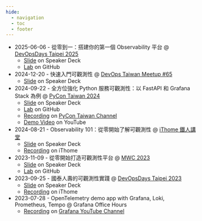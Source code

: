 ```yaml
---
hide:
  - navigation
  - toc
  - footer
---
```


- 2025-06-06 - 從零到一：搭建你的第一個 Observability 平台 @ [DevOpsDays Taipei 2025](https://devopsdays.tw/2025/session-page/2280)
    - [Slide](https://speakerdeck.com/blueswen/cong-ling-dao-da-jian-ni-de-di-ge-observability-ping-tai) on Speaker Deck
    - [Lab](https://github.com/blueswen/devopsdays-taipei-2025-observability-bootcamp) on GitHub
- 2024-12-20 - 快速入門可觀測性 @ [DevOps Taiwan Meetup #65](https://devops.kktix.cc/events/meetup-65)
    - [Slide](https://speakerdeck.com/blueswen/kuai-su-ru-men-ke-guan-ce-xing) on Speaker Deck
- 2024-09-22 - 全方位強化 Python 服務可觀測性：以 FastAPI 和 Grafana Stack 為例 @ [PyCon Taiwan 2024](https://tw.pycon.org/2024/zh-hant/conference/talk/320)
    - [Slide](https://speakerdeck.com/blueswen/quan-fang-wei-qiang-hua-python-fu-wu-ke-guan-ce-xing-yi-fastapi-he-grafana-stack-wei-li) on Speaker Deck
    - [Lab](https://github.com/blueswen/pycon-tw-2024-python-observability) on GitHub
    - [Recording](https://youtu.be/y3sumuoDq4w) on [PyCon Taiwan Channel](https://www.youtube.com/@PyConTaiwanVideo)
    - [Demo Video](https://youtu.be/3Vvtqb3w5m0) on YouTube
- 2024-08-21 - Observability 101：從零開始了解可觀測性 @ [iThome 鐵人講堂](https://itplus.ithome.com.tw/channel-page/93)
    - [Slide](https://speakerdeck.com/blueswen/observability-101-cong-ling-kai-shi-liao-jie-ke-guan-ce-xing) on Speaker Deck
    - [Recording](https://itplus.ithome.com.tw/webinar-page/223) on iThome
- 2023-11-09 - 從零開始打造可觀測性平台 @ [MWC 2023](https://modernweb.tw/2023/workshop-page/2440)
    - [Slide](https://speakerdeck.com/blueswen/cong-ling-kai-shi-da-zao-ke-guan-ce-xing-ping-tai) on Speaker Deck
    - [Lab](https://itplus.ithome.com.tw/vod-page/771) on GitHub
- 2023-09-25 - 國泰人壽的可觀測性實踐 @ [DevOpsDays Taipei 2023](https://devopsdays.tw/2023/session-page/2280)
    - [Slide](https://speakerdeck.com/blueswen/guo-tai-ren-shou-de-ke-guan-ce-xing-shi-jian) on Speaker Deck
    - [Recording](https://itplus.ithome.com.tw/vod-page/771) on iThome
- 2023-07-28 - OpenTelemetry demo app with Grafana, Loki, Prometheus, Tempo @ Grafana Office Hours
    - [Recording](https://www.youtube.com/live/dXR8WNm5uos) on [Grafana YouTube Channel](https://www.youtube.com/@Grafana)

